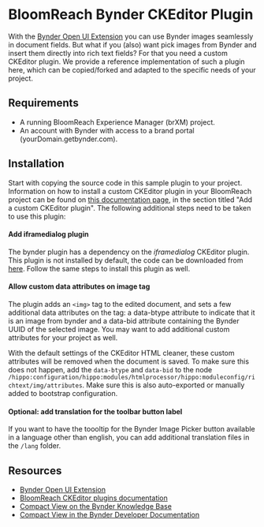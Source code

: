 # BloomReach Bynder CKEditor Plugin

With the [Bynder Open UI Extension](../) you can use Bynder images seamlessly in document fields. But what if you (also) want pick images from Bynder and insert them directly into rich text fields? For that you need a custom CKEditor plugin. We provide a reference implementation of such a plugin here, which can be copied/forked and adapted to the specific needs of your project.

## Requirements
- A running BloomReach Experience Manager (brXM) project.
- An account with Bynder with access to a brand portal (yourDomain.getbynder.com).

## Installation 

Start with copying the source code in this sample plugin to your project. Information on how to install a custom CKEditor plugin in your BloomReach project can be found on [this documentation page](https://documentation.bloomreach.com/library/concepts/document-types/html-fields/ckeditor-plugins.html), in the section titled "Add a custom CKEditor plugin". The following additional steps need to be taken to use this plugin:

#### Add iframedialog plugin
The bynder plugin has a dependency on the *iframedialog* CKEditor plugin. This plugin is not installed by default, the code can be downloaded from [here](https://ckeditor.com/cke4/addon/iframedialog). Follow the same steps to install this plugin as well.

#### Allow custom data attributes on image tag
The plugin adds an `<img>` tag to the edited document, and sets a few additional data attributes on the tag: a data-btype attribute to indicate that it is an image from bynder and a data-bid attribute containing the Bynder UUID of the selected image. You may want to add additional custom attributes for your project as well.

With the default settings of the CKEditor HTML cleaner, these custom attributes will be removed when the document is saved. To make sure this does not happen, add the `data-btype` and `data-bid` to the node `/hippo:configuration/hippo:modules/htmlprocessor/hippo:moduleconfig/richtext/img/attributes`. Make sure this is also auto-exported or manually added to bootstrap configuration.

#### Optional: add translation for the toolbar button label

If you want to have the toooltip for the Bynder Image Picker button available in a language other than english, you can add additional translation files in the `/lang` folder.


## Resources
- [Bynder Open UI Extension](../)
- [BloomReach CKEditor plugins documentation](https://documentation.bloomreach.com/library/concepts/document-types/html-fields/ckeditor-plugins.html)
- [Compact View on the Bynder Knowledge Base](https://help.bynder.com/system/compact-view.htm)
- [Compact View in the Bynder Developer Documentation](https://developer-docs.bynder.com/UI%20components/)
